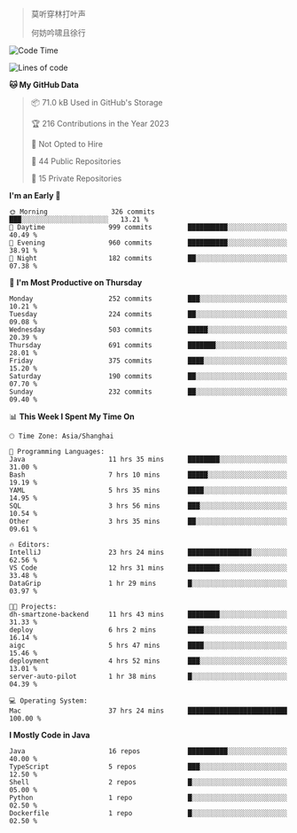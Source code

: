 > 莫听穿林打叶声
> 
> 何妨吟啸且徐行

<!-- ![Github Stats](https://github-readme-stats.vercel.app/api?username=catch6&count_private=true&show_icons=true&theme=gruvbox) -->

<!-- ![Top Langs](https://github-readme-stats.vercel.app/api/top-langs/?username=catch6&layout=compact) -->

<!--START_SECTION:waka-->
![Code Time](http://img.shields.io/badge/Code%20Time-441%20hrs%2024%20mins-blue)

![Lines of code](https://img.shields.io/badge/From%20Hello%20World%20I%27ve%20Written-9.3%20million%20lines%20of%20code-blue)

**🐱 My GitHub Data** 

> 📦 71.0 kB Used in GitHub's Storage 
 > 
> 🏆 216 Contributions in the Year 2023
 > 
> 🚫 Not Opted to Hire
 > 
> 📜 44 Public Repositories 
 > 
> 🔑 15 Private Repositories 
 > 
**I'm an Early 🐤** 

```text
🌞 Morning                326 commits         ███░░░░░░░░░░░░░░░░░░░░░░   13.21 % 
🌆 Daytime                999 commits         ██████████░░░░░░░░░░░░░░░   40.49 % 
🌃 Evening                960 commits         ██████████░░░░░░░░░░░░░░░   38.91 % 
🌙 Night                  182 commits         ██░░░░░░░░░░░░░░░░░░░░░░░   07.38 % 
```
📅 **I'm Most Productive on Thursday** 

```text
Monday                   252 commits         ███░░░░░░░░░░░░░░░░░░░░░░   10.21 % 
Tuesday                  224 commits         ██░░░░░░░░░░░░░░░░░░░░░░░   09.08 % 
Wednesday                503 commits         █████░░░░░░░░░░░░░░░░░░░░   20.39 % 
Thursday                 691 commits         ███████░░░░░░░░░░░░░░░░░░   28.01 % 
Friday                   375 commits         ████░░░░░░░░░░░░░░░░░░░░░   15.20 % 
Saturday                 190 commits         ██░░░░░░░░░░░░░░░░░░░░░░░   07.70 % 
Sunday                   232 commits         ██░░░░░░░░░░░░░░░░░░░░░░░   09.40 % 
```


📊 **This Week I Spent My Time On** 

```text
🕑︎ Time Zone: Asia/Shanghai

💬 Programming Languages: 
Java                     11 hrs 35 mins      ████████░░░░░░░░░░░░░░░░░   31.00 % 
Bash                     7 hrs 10 mins       █████░░░░░░░░░░░░░░░░░░░░   19.19 % 
YAML                     5 hrs 35 mins       ████░░░░░░░░░░░░░░░░░░░░░   14.95 % 
SQL                      3 hrs 56 mins       ███░░░░░░░░░░░░░░░░░░░░░░   10.54 % 
Other                    3 hrs 35 mins       ██░░░░░░░░░░░░░░░░░░░░░░░   09.61 % 

🔥 Editors: 
IntelliJ                 23 hrs 24 mins      ████████████████░░░░░░░░░   62.56 % 
VS Code                  12 hrs 31 mins      ████████░░░░░░░░░░░░░░░░░   33.48 % 
DataGrip                 1 hr 29 mins        █░░░░░░░░░░░░░░░░░░░░░░░░   03.97 % 

🐱‍💻 Projects: 
dh-smartzone-backend     11 hrs 43 mins      ████████░░░░░░░░░░░░░░░░░   31.33 % 
deploy                   6 hrs 2 mins        ████░░░░░░░░░░░░░░░░░░░░░   16.14 % 
aigc                     5 hrs 47 mins       ████░░░░░░░░░░░░░░░░░░░░░   15.46 % 
deployment               4 hrs 52 mins       ███░░░░░░░░░░░░░░░░░░░░░░   13.01 % 
server-auto-pilot        1 hr 38 mins        █░░░░░░░░░░░░░░░░░░░░░░░░   04.39 % 

💻 Operating System: 
Mac                      37 hrs 24 mins      █████████████████████████   100.00 % 
```

**I Mostly Code in Java** 

```text
Java                     16 repos            ██████████░░░░░░░░░░░░░░░   40.00 % 
TypeScript               5 repos             ███░░░░░░░░░░░░░░░░░░░░░░   12.50 % 
Shell                    2 repos             █░░░░░░░░░░░░░░░░░░░░░░░░   05.00 % 
Python                   1 repo              █░░░░░░░░░░░░░░░░░░░░░░░░   02.50 % 
Dockerfile               1 repo              █░░░░░░░░░░░░░░░░░░░░░░░░   02.50 % 
```




<!--END_SECTION:waka-->
